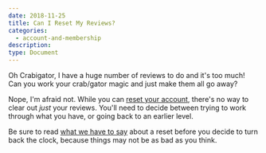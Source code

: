 ```yaml
---
date: 2018-11-25
title: Can I Reset My Reviews?
categories:
  - account-and-membership
description:
type: Document
---
```

Oh Crabigator, I have a huge number of reviews to do and it's too much! Can you work your crab/gator magic and just make them all go away?

Nope, I'm afraid not. While you can [reset your account](x), there's no way to clear out _just_ your reviews. You'll need to decide between trying to work through what you have, or going back to an earlier level.

Be sure to read [what we have to say](x) about a reset before you decide to turn back the clock, because things may not be as bad as you think.
